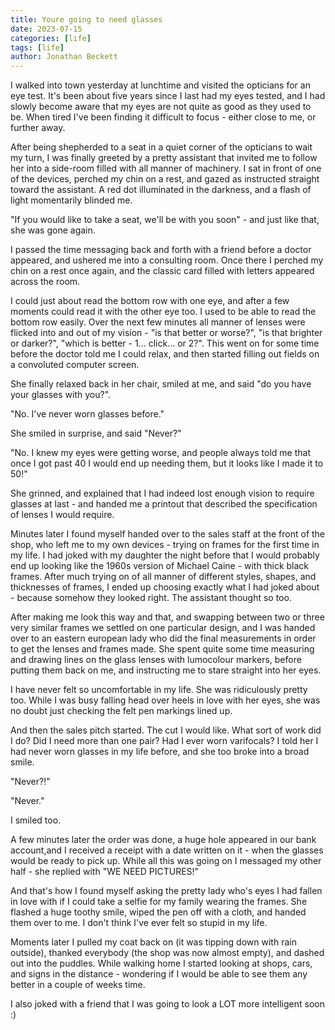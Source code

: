 ```yaml
---
title: Youre going to need glasses
date: 2023-07-15
categories: [life]
tags: [life]
author: Jonathan Beckett
---
```


I walked into town yesterday at lunchtime and visited the opticians for an eye test. It's been about five years since I last had my eyes tested, and I had slowly become aware that my eyes are not quite as good as they used to be. When tired I've been finding it difficult to focus - either close to me, or further away.

After being shepherded to a seat in a quiet corner of the opticians to wait my turn, I was finally greeted by a pretty assistant that invited me to follow her into a side-room filled with all manner of machinery. I sat in front of one of the devices, perched my chin on a rest, and gazed as instructed straight toward the assistant. A red dot illuminated in the darkness, and a flash of light momentarily blinded me.

"If you would like to take a seat, we'll be with you soon" - and just like that, she was gone again.

I passed the time messaging back and forth with a friend before a doctor appeared, and ushered me into a consulting room. Once there I perched my chin on a rest once again, and the classic card filled with letters appeared across the room.

I could just about read the bottom row with one eye, and after a few moments could read it with the other eye too. I used to be able to read the bottom row easily. Over the next few minutes all manner of lenses were flicked into and out of my vision - "is that better or worse?", "is that brighter or darker?", "which is better - 1... click... or 2?". This went on for some time before the doctor told me I could relax, and then started filling out fields on a convoluted computer screen.

She finally relaxed back in her chair, smiled at me, and said "do you have your glasses with you?".

"No. I've never worn glasses before."

She smiled in surprise, and said "Never?"

"No. I knew my eyes were getting worse, and people always told me that once I got past 40 I would end up needing them, but it looks like I made it to 50!"

She grinned, and explained that I had indeed lost enough vision to require glasses at last - and handed me a printout that described the specification of lenses I would require.

Minutes later I found myself handed over to the sales staff at the front of the shop, who left me to my own devices - trying on frames for the first time in my life. I had joked with my daughter the night before that I would probably end up looking like the 1960s version of Michael Caine - with thick black frames. After much trying on of all manner of different styles, shapes, and thicknesses of frames, I ended up choosing exactly what I had joked about - because somehow they looked right. The assistant thought so too.

After making me look this way and that, and swapping between two or three very similar frames we settled on one particular design, and I was handed over to an eastern european lady who did the final measurements in order to get the lenses and frames made. She spent quite some time measuring and drawing lines on the glass lenses with lumocolour markers, before putting them back on me, and instructing me to stare straight into her eyes.

I have never felt so uncomfortable in my life. She was ridiculously pretty too. While I was busy falling head over heels in love with her eyes, she was no doubt just checking the felt pen markings lined up.

And then the sales pitch started. The cut I would like. What sort of work did I do? Did I need more than one pair? Had I ever worn varifocals? I told her I had never worn glasses in my life before, and she too broke into a broad smile.

"Never?!"

"Never."

I smiled too.

A few minutes later the order was done, a huge hole appeared in our bank account,and I received a receipt with a date written on it - when the glasses would be ready to pick up. While all this was going on I messaged my other half - she replied with "WE NEED PICTURES!"

And that's how I found myself asking the pretty lady who's eyes I had fallen in love with if I could take a selfie for my family wearing the frames. She flashed a huge toothy smile, wiped the pen off with a cloth, and handed them over to me. I don't think I've ever felt so stupid in my life.

Moments later I pulled my coat back on (it was tipping down with rain outside), thanked everybody (the shop was now almost empty), and dashed out into the puddles. While walking home I started looking at shops, cars, and signs in the distance - wondering if I would be able to see them any better in a couple of weeks time.

I also joked with a friend that I was going to look a LOT more intelligent soon :)